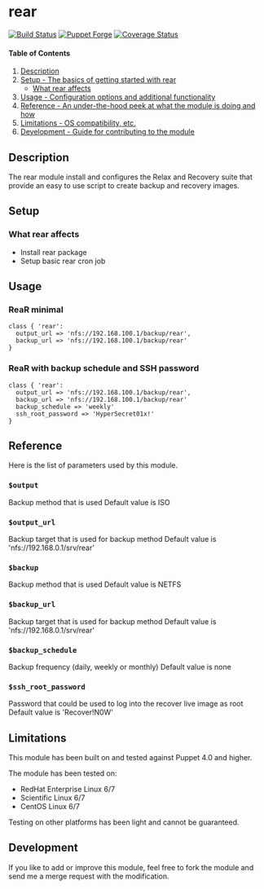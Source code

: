 # rear

[![Build Status](https://travis-ci.org/thbe/puppet-rear.png?branch=master)](https://travis-ci.org/thbe/puppet-rear)
[![Puppet Forge](https://img.shields.io/puppetforge/v/thbe/rear.svg)](https://forge.puppetlabs.com/thbe/rear)
[![Coverage Status](https://coveralls.io/repos/thbe/puppet-rear/badge.svg?branch=master&service=github)](https://coveralls.io/github/thbe/puppet-rear?branch=master)

#### Table of Contents

1. [Description](#description)
1. [Setup - The basics of getting started with rear](#setup)
    * [What rear affects](#what-rear-affects)
1. [Usage - Configuration options and additional functionality](#usage)
1. [Reference - An under-the-hood peek at what the module is doing and how](#reference)
1. [Limitations - OS compatibility, etc.](#limitations)
1. [Development - Guide for contributing to the module](#development)

## Description

The rear module install and configures the Relax and Recovery suite that provide
an easy to use script to create backup and recovery images.

## Setup

### What rear affects

* Install rear package
* Setup basic rear cron job

## Usage

### ReaR minimal

```puppet
class { 'rear':
  output_url => 'nfs://192.168.100.1/backup/rear',
  backup_url => 'nfs://192.168.100.1/backup/rear'
}
```

### ReaR with backup schedule and SSH password

```puppet
class { 'rear':
  output_url => 'nfs://192.168.100.1/backup/rear',
  backup_url => 'nfs://192.168.100.1/backup/rear'
  backup_schedule => 'weekly'
  ssh_root_password => 'HyperSecret01x!'
}
```

## Reference

Here is the list of parameters used by this module.

### `$output`

Backup method that is used
Default value is ISO

### `$output_url`

Backup target that is used for backup method
Default value is 'nfs://192.168.0.1/srv/rear'

### `$backup`

Backup method that is used
Default value is NETFS

### `$backup_url`

Backup target that is used for backup method
Default value is 'nfs://192.168.0.1/srv/rear'

### `$backup_schedule`

Backup frequency (daily, weekly or monthly)
Default value is none

### `$ssh_root_password`

Password that could be used to log into the recover live image as root
Default value is 'Recover!N0W'

## Limitations

This module has been built on and tested against Puppet 4.0 and higher.

The module has been tested on:

* RedHat Enterprise Linux 6/7
* Scientific Linux 6/7
* CentOS Linux 6/7

Testing on other platforms has been light and cannot be guaranteed.

## Development

If you like to add or improve this module, feel free to fork the module and send
me a merge request with the modification.
